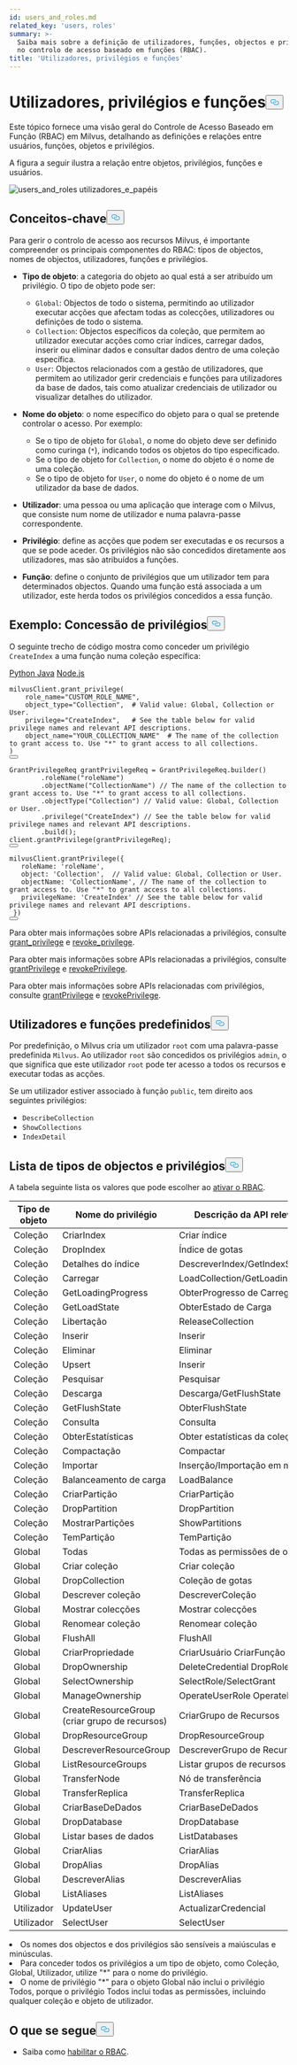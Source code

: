 ```yaml
---
id: users_and_roles.md
related_key: 'users, roles'
summary: >-
  Saiba mais sobre a definição de utilizadores, funções, objectos e privilégios
  no controlo de acesso baseado em funções (RBAC).
title: 'Utilizadores, privilégios e funções'
---
```

<h1 id="Users-Privileges-and-Roles" class="common-anchor-header">Utilizadores, privilégios e funções<button data-href="#Users-Privileges-and-Roles" class="anchor-icon" translate="no">
      <svg translate="no"
        aria-hidden="true"
        focusable="false"
        height="20"
        version="1.1"
        viewBox="0 0 16 16"
        width="16"
      >
        <path
          fill="#0092E4"
          fill-rule="evenodd"
          d="M4 9h1v1H4c-1.5 0-3-1.69-3-3.5S2.55 3 4 3h4c1.45 0 3 1.69 3 3.5 0 1.41-.91 2.72-2 3.25V8.59c.58-.45 1-1.27 1-2.09C10 5.22 8.98 4 8 4H4c-.98 0-2 1.22-2 2.5S3 9 4 9zm9-3h-1v1h1c1 0 2 1.22 2 2.5S13.98 12 13 12H9c-.98 0-2-1.22-2-2.5 0-.83.42-1.64 1-2.09V6.25c-1.09.53-2 1.84-2 3.25C6 11.31 7.55 13 9 13h4c1.45 0 3-1.69 3-3.5S14.5 6 13 6z"
        ></path>
      </svg>
    </button></h1><p>Este tópico fornece uma visão geral do Controle de Acesso Baseado em Função (RBAC) em Milvus, detalhando as definições e relações entre usuários, funções, objetos e privilégios.</p>
<p>A figura a seguir ilustra a relação entre objetos, privilégios, funções e usuários.</p>
<p>
  
   <span class="img-wrapper"> <img translate="no" src="/docs/v2.4.x/assets/users_and_roles.png" alt="users_and_roles" class="doc-image" id="users_and_roles" />
   </span> <span class="img-wrapper"> <span>utilizadores_e_papéis</span> </span></p>
<h2 id="Key-concepts" class="common-anchor-header">Conceitos-chave<button data-href="#Key-concepts" class="anchor-icon" translate="no">
      <svg translate="no"
        aria-hidden="true"
        focusable="false"
        height="20"
        version="1.1"
        viewBox="0 0 16 16"
        width="16"
      >
        <path
          fill="#0092E4"
          fill-rule="evenodd"
          d="M4 9h1v1H4c-1.5 0-3-1.69-3-3.5S2.55 3 4 3h4c1.45 0 3 1.69 3 3.5 0 1.41-.91 2.72-2 3.25V8.59c.58-.45 1-1.27 1-2.09C10 5.22 8.98 4 8 4H4c-.98 0-2 1.22-2 2.5S3 9 4 9zm9-3h-1v1h1c1 0 2 1.22 2 2.5S13.98 12 13 12H9c-.98 0-2-1.22-2-2.5 0-.83.42-1.64 1-2.09V6.25c-1.09.53-2 1.84-2 3.25C6 11.31 7.55 13 9 13h4c1.45 0 3-1.69 3-3.5S14.5 6 13 6z"
        ></path>
      </svg>
    </button></h2><p>Para gerir o controlo de acesso aos recursos Milvus, é importante compreender os principais componentes do RBAC: tipos de objectos, nomes de objectos, utilizadores, funções e privilégios.</p>
<ul>
<li><p><strong>Tipo de objeto</strong>: a categoria do objeto ao qual está a ser atribuído um privilégio. O tipo de objeto pode ser:</p>
<ul>
<li><code translate="no">Global</code>: Objectos de todo o sistema, permitindo ao utilizador executar acções que afectam todas as colecções, utilizadores ou definições de todo o sistema.</li>
<li><code translate="no">Collection</code>: Objectos específicos da coleção, que permitem ao utilizador executar acções como criar índices, carregar dados, inserir ou eliminar dados e consultar dados dentro de uma coleção específica.</li>
<li><code translate="no">User</code>: Objectos relacionados com a gestão de utilizadores, que permitem ao utilizador gerir credenciais e funções para utilizadores da base de dados, tais como atualizar credenciais de utilizador ou visualizar detalhes do utilizador.</li>
</ul></li>
<li><p><strong>Nome do objeto</strong>: o nome específico do objeto para o qual se pretende controlar o acesso. Por exemplo:</p>
<ul>
<li>Se o tipo de objeto for <code translate="no">Global</code>, o nome do objeto deve ser definido como curinga (<code translate="no">*</code>), indicando todos os objetos do tipo especificado.</li>
<li>Se o tipo de objeto for <code translate="no">Collection</code>, o nome do objeto é o nome de uma coleção.</li>
<li>Se o tipo de objeto for <code translate="no">User</code>, o nome do objeto é o nome de um utilizador da base de dados.</li>
</ul></li>
<li><p><strong>Utilizador</strong>: uma pessoa ou uma aplicação que interage com o Milvus, que consiste num nome de utilizador e numa palavra-passe correspondente.</p></li>
<li><p><strong>Privilégio</strong>: define as acções que podem ser executadas e os recursos a que se pode aceder. Os privilégios não são concedidos diretamente aos utilizadores, mas são atribuídos a funções.</p></li>
<li><p><strong>Função</strong>: define o conjunto de privilégios que um utilizador tem para determinados objectos. Quando uma função está associada a um utilizador, este herda todos os privilégios concedidos a essa função.</p></li>
</ul>
<h2 id="Example-Granting-privileges" class="common-anchor-header">Exemplo: Concessão de privilégios<button data-href="#Example-Granting-privileges" class="anchor-icon" translate="no">
      <svg translate="no"
        aria-hidden="true"
        focusable="false"
        height="20"
        version="1.1"
        viewBox="0 0 16 16"
        width="16"
      >
        <path
          fill="#0092E4"
          fill-rule="evenodd"
          d="M4 9h1v1H4c-1.5 0-3-1.69-3-3.5S2.55 3 4 3h4c1.45 0 3 1.69 3 3.5 0 1.41-.91 2.72-2 3.25V8.59c.58-.45 1-1.27 1-2.09C10 5.22 8.98 4 8 4H4c-.98 0-2 1.22-2 2.5S3 9 4 9zm9-3h-1v1h1c1 0 2 1.22 2 2.5S13.98 12 13 12H9c-.98 0-2-1.22-2-2.5 0-.83.42-1.64 1-2.09V6.25c-1.09.53-2 1.84-2 3.25C6 11.31 7.55 13 9 13h4c1.45 0 3-1.69 3-3.5S14.5 6 13 6z"
        ></path>
      </svg>
    </button></h2><p>O seguinte trecho de código mostra como conceder um privilégio <code translate="no">CreateIndex</code> a uma função numa coleção específica:</p>
<div class="multipleCode">
   <a href="#python">Python </a> <a href="#java">Java</a> <a href="#javascript">Node.js</a></div>
<pre><code translate="no" class="language-python">milvusClient.grant_privilege(
    role_name=<span class="hljs-string">&quot;CUSTOM_ROLE_NAME&quot;</span>,
    object_type=<span class="hljs-string">&quot;Collection&quot;</span>,  <span class="hljs-comment"># Valid value: Global, Collection or User.</span>
    privilege=<span class="hljs-string">&quot;CreateIndex&quot;</span>,   <span class="hljs-comment"># See the table below for valid privilege names and relevant API descriptions.</span>
    object_name=<span class="hljs-string">&quot;YOUR_COLLECTION_NAME&quot;</span>  <span class="hljs-comment"># The name of the collection to grant access to. Use &quot;*&quot; to grant access to all collections.</span>
)
<button class="copy-code-btn"></button></code></pre>
<pre><code translate="no" class="language-java"><span class="hljs-type">GrantPrivilegeReq</span> <span class="hljs-variable">grantPrivilegeReq</span> <span class="hljs-operator">=</span> GrantPrivilegeReq.builder()
        .roleName(<span class="hljs-string">&quot;roleName&quot;</span>)
        .objectName(<span class="hljs-string">&quot;CollectionName&quot;</span>) <span class="hljs-comment">// The name of the collection to grant access to. Use &quot;*&quot; to grant access to all collections.</span>
        .objectType(<span class="hljs-string">&quot;Collection&quot;</span>) <span class="hljs-comment">// Valid value: Global, Collection or User.</span>
        .privilege(<span class="hljs-string">&quot;CreateIndex&quot;</span>) <span class="hljs-comment">// See the table below for valid privilege names and relevant API descriptions.</span>
        .build();
client.grantPrivilege(grantPrivilegeReq);
<button class="copy-code-btn"></button></code></pre>
<pre><code translate="no" class="language-javascript">milvusClient.grantPrivilege({
   roleName: <span class="hljs-string">&#x27;roleName&#x27;</span>,
   <span class="hljs-built_in">object</span>: <span class="hljs-string">&#x27;Collection&#x27;</span>,  <span class="hljs-comment">// Valid value: Global, Collection or User.</span>
   objectName: <span class="hljs-string">&#x27;CollectionName&#x27;</span>, <span class="hljs-comment">// The name of the collection to grant access to. Use &quot;*&quot; to grant access to all collections.</span>
   privilegeName: <span class="hljs-string">&#x27;CreateIndex&#x27;</span> <span class="hljs-comment">// See the table below for valid privilege names and relevant API descriptions.</span>
 })
<button class="copy-code-btn"></button></code></pre>
<div class="language-python">
<p>Para obter mais informações sobre APIs relacionadas a privilégios, consulte <a href="https://milvus.io/api-reference/pymilvus/v2.4.x/MilvusClient/Authentication/grant_privilege.md">grant_privilege</a> e <a href="https://milvus.io/api-reference/pymilvus/v2.4.x/MilvusClient/Authentication/revoke_privileges.md">revoke_privilege</a>.</p>
</div>
<div class="language-java">
<p>Para obter mais informações sobre APIs relacionadas a privilégios, consulte <a href="https://milvus.io/api-reference/java/v2.4.x/v2/Authentication/grantPrivilege.md">grantPrivilege</a> e <a href="https://milvus.io/api-reference/java/v2.4.x/v2/Authentication/revokePrivilege.md">revokePrivilege</a>.</p>
</div>
<div class="language-javascript">
<p>Para obter mais informações sobre APIs relacionadas com privilégios, consulte <a href="https://milvus.io/api-reference/node/v2.4.x/Authentication/grantPrivilege.md">grantPrivilege</a> e <a href="https://milvus.io/api-reference/node/v2.4.x/Authentication/revokePrivilege.md">revokePrivilege</a>.</p>
</div>
<h2 id="Default-users-and-roles" class="common-anchor-header">Utilizadores e funções predefinidos<button data-href="#Default-users-and-roles" class="anchor-icon" translate="no">
      <svg translate="no"
        aria-hidden="true"
        focusable="false"
        height="20"
        version="1.1"
        viewBox="0 0 16 16"
        width="16"
      >
        <path
          fill="#0092E4"
          fill-rule="evenodd"
          d="M4 9h1v1H4c-1.5 0-3-1.69-3-3.5S2.55 3 4 3h4c1.45 0 3 1.69 3 3.5 0 1.41-.91 2.72-2 3.25V8.59c.58-.45 1-1.27 1-2.09C10 5.22 8.98 4 8 4H4c-.98 0-2 1.22-2 2.5S3 9 4 9zm9-3h-1v1h1c1 0 2 1.22 2 2.5S13.98 12 13 12H9c-.98 0-2-1.22-2-2.5 0-.83.42-1.64 1-2.09V6.25c-1.09.53-2 1.84-2 3.25C6 11.31 7.55 13 9 13h4c1.45 0 3-1.69 3-3.5S14.5 6 13 6z"
        ></path>
      </svg>
    </button></h2><p>Por predefinição, o Milvus cria um utilizador <code translate="no">root</code> com uma palavra-passe predefinida <code translate="no">Milvus</code>. Ao utilizador <code translate="no">root</code> são concedidos os privilégios <code translate="no">admin</code>, o que significa que este utilizador <code translate="no">root</code> pode ter acesso a todos os recursos e executar todas as acções.</p>
<p>Se um utilizador estiver associado à função <code translate="no">public</code>, tem direito aos seguintes privilégios:</p>
<ul>
<li><code translate="no">DescribeCollection</code></li>
<li><code translate="no">ShowCollections</code></li>
<li><code translate="no">IndexDetail</code></li>
</ul>
<h2 id="List-of-object-types-and-privileges" class="common-anchor-header">Lista de tipos de objectos e privilégios<button data-href="#List-of-object-types-and-privileges" class="anchor-icon" translate="no">
      <svg translate="no"
        aria-hidden="true"
        focusable="false"
        height="20"
        version="1.1"
        viewBox="0 0 16 16"
        width="16"
      >
        <path
          fill="#0092E4"
          fill-rule="evenodd"
          d="M4 9h1v1H4c-1.5 0-3-1.69-3-3.5S2.55 3 4 3h4c1.45 0 3 1.69 3 3.5 0 1.41-.91 2.72-2 3.25V8.59c.58-.45 1-1.27 1-2.09C10 5.22 8.98 4 8 4H4c-.98 0-2 1.22-2 2.5S3 9 4 9zm9-3h-1v1h1c1 0 2 1.22 2 2.5S13.98 12 13 12H9c-.98 0-2-1.22-2-2.5 0-.83.42-1.64 1-2.09V6.25c-1.09.53-2 1.84-2 3.25C6 11.31 7.55 13 9 13h4c1.45 0 3-1.69 3-3.5S14.5 6 13 6z"
        ></path>
      </svg>
    </button></h2><p>A tabela seguinte lista os valores que pode escolher ao <a href="/docs/pt/v2.4.x/rbac.md">ativar o RBAC</a>.</p>
<table>
<thead>
<tr><th>Tipo de objeto</th><th>Nome do privilégio</th><th>Descrição da API relevante no lado do cliente</th></tr>
</thead>
<tbody>
<tr><td>Coleção</td><td>CriarIndex</td><td>Criar índice</td></tr>
<tr><td>Coleção</td><td>DropIndex</td><td>Índice de gotas</td></tr>
<tr><td>Coleção</td><td>Detalhes do índice</td><td>DescreverIndex/GetIndexState/GetIndexBuildProgress</td></tr>
<tr><td>Coleção</td><td>Carregar</td><td>LoadCollection/GetLoadingProgress/GetLoadState</td></tr>
<tr><td>Coleção</td><td>GetLoadingProgress</td><td>ObterProgresso de Carregamento</td></tr>
<tr><td>Coleção</td><td>GetLoadState</td><td>ObterEstado de Carga</td></tr>
<tr><td>Coleção</td><td>Libertação</td><td>ReleaseCollection</td></tr>
<tr><td>Coleção</td><td>Inserir</td><td>Inserir</td></tr>
<tr><td>Coleção</td><td>Eliminar</td><td>Eliminar</td></tr>
<tr><td>Coleção</td><td>Upsert</td><td>Inserir</td></tr>
<tr><td>Coleção</td><td>Pesquisar</td><td>Pesquisar</td></tr>
<tr><td>Coleção</td><td>Descarga</td><td>Descarga/GetFlushState</td></tr>
<tr><td>Coleção</td><td>GetFlushState</td><td>ObterFlushState</td></tr>
<tr><td>Coleção</td><td>Consulta</td><td>Consulta</td></tr>
<tr><td>Coleção</td><td>ObterEstatísticas</td><td>Obter estatísticas da coleção</td></tr>
<tr><td>Coleção</td><td>Compactação</td><td>Compactar</td></tr>
<tr><td>Coleção</td><td>Importar</td><td>Inserção/Importação em massa</td></tr>
<tr><td>Coleção</td><td>Balanceamento de carga</td><td>LoadBalance</td></tr>
<tr><td>Coleção</td><td>CriarPartição</td><td>CriarPartição</td></tr>
<tr><td>Coleção</td><td>DropPartition</td><td>DropPartition</td></tr>
<tr><td>Coleção</td><td>MostrarPartições</td><td>ShowPartitions</td></tr>
<tr><td>Coleção</td><td>TemPartição</td><td>TemPartição</td></tr>
<tr><td>Global</td><td>Todas</td><td>Todas as permissões de operação da API nesta tabela</td></tr>
<tr><td>Global</td><td>Criar coleção</td><td>Criar coleção</td></tr>
<tr><td>Global</td><td>DropCollection</td><td>Coleção de gotas</td></tr>
<tr><td>Global</td><td>Descrever coleção</td><td>DescreverColeção</td></tr>
<tr><td>Global</td><td>Mostrar colecções</td><td>Mostrar colecções</td></tr>
<tr><td>Global</td><td>Renomear coleção</td><td>Renomear coleção</td></tr>
<tr><td>Global</td><td>FlushAll</td><td>FlushAll</td></tr>
<tr><td>Global</td><td>CriarPropriedade</td><td>CriarUsuário CriarFunção</td></tr>
<tr><td>Global</td><td>DropOwnership</td><td>DeleteCredential DropRole</td></tr>
<tr><td>Global</td><td>SelectOwnership</td><td>SelectRole/SelectGrant</td></tr>
<tr><td>Global</td><td>ManageOwnership</td><td>OperateUserRole OperatePrivilege</td></tr>
<tr><td>Global</td><td>CreateResourceGroup (criar grupo de recursos)</td><td>CriarGrupo de Recursos</td></tr>
<tr><td>Global</td><td>DropResourceGroup</td><td>DropResourceGroup</td></tr>
<tr><td>Global</td><td>DescreverResourceGroup</td><td>DescreverGrupo de Recursos</td></tr>
<tr><td>Global</td><td>ListResourceGroups</td><td>Listar grupos de recursos</td></tr>
<tr><td>Global</td><td>TransferNode</td><td>Nó de transferência</td></tr>
<tr><td>Global</td><td>TransferReplica</td><td>TransferReplica</td></tr>
<tr><td>Global</td><td>CriarBaseDeDados</td><td>CriarBaseDeDados</td></tr>
<tr><td>Global</td><td>DropDatabase</td><td>DropDatabase</td></tr>
<tr><td>Global</td><td>Listar bases de dados</td><td>ListDatabases</td></tr>
<tr><td>Global</td><td>CriarAlias</td><td>CriarAlias</td></tr>
<tr><td>Global</td><td>DropAlias</td><td>DropAlias</td></tr>
<tr><td>Global</td><td>DescreverAlias</td><td>DescreverAlias</td></tr>
<tr><td>Global</td><td>ListAliases</td><td>ListAliases</td></tr>
<tr><td>Utilizador</td><td>UpdateUser</td><td>ActualizarCredencial</td></tr>
<tr><td>Utilizador</td><td>SelectUser</td><td>SelectUser</td></tr>
</tbody>
</table>
<div class="alert note">
<li>Os nomes dos objectos e dos privilégios são sensíveis a maiúsculas e minúsculas.</li>
<li>Para conceder todos os privilégios a um tipo de objeto, como Coleção, Global, Utilizador, utilize "*" para o nome do privilégio. </li>
<li>O nome de privilégio "*" para o objeto Global não inclui o privilégio Todos, porque o privilégio Todos inclui todas as permissões, incluindo qualquer coleção e objeto de utilizador.</li>
</div>
<h2 id="Whats-next" class="common-anchor-header">O que se segue<button data-href="#Whats-next" class="anchor-icon" translate="no">
      <svg translate="no"
        aria-hidden="true"
        focusable="false"
        height="20"
        version="1.1"
        viewBox="0 0 16 16"
        width="16"
      >
        <path
          fill="#0092E4"
          fill-rule="evenodd"
          d="M4 9h1v1H4c-1.5 0-3-1.69-3-3.5S2.55 3 4 3h4c1.45 0 3 1.69 3 3.5 0 1.41-.91 2.72-2 3.25V8.59c.58-.45 1-1.27 1-2.09C10 5.22 8.98 4 8 4H4c-.98 0-2 1.22-2 2.5S3 9 4 9zm9-3h-1v1h1c1 0 2 1.22 2 2.5S13.98 12 13 12H9c-.98 0-2-1.22-2-2.5 0-.83.42-1.64 1-2.09V6.25c-1.09.53-2 1.84-2 3.25C6 11.31 7.55 13 9 13h4c1.45 0 3-1.69 3-3.5S14.5 6 13 6z"
        ></path>
      </svg>
    </button></h2><ul>
<li>Saiba como <a href="/docs/pt/v2.4.x/rbac.md">habilitar o RBAC</a>.</li>
</ul>
